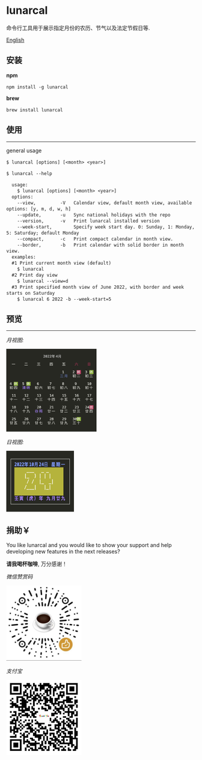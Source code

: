# lunarcal

命令行工具用于展示指定月份的农历、节气以及法定节假日等.

[English](../README.md)

## 安装

**npm**
```
npm install -g lunarcal
```

**brew**
```
brew install lunarcal
```

## 使用
---
general usage
```
$ lunarcal [options] [<month> <year>]
```


```
$ lunarcal --help
```
```
  usage:
    $ lunarcal [options] [<month> <year>]
  options:
    --view,         -V   Calendar view, default month view, available options: [y, m, d, w, h]
    --update,       -u   Sync national holidays with the repo
    --version,      -v   Print lunarcal installed version
    --week-start,        Specify week start day. 0: Sunday, 1: Monday, 5: Saturday; default Monday
    --compact,      -c   Print compact calendar in month view.
    --border,       -b   Print calendar with solid border in month view.
  examples:
  #1 Print current month view (default) 
    $ lunarcal
  #2 Print day view
    $ lunarcal --view=d
  #3 Print specified month view of June 2022, with border and week starts on Saturday
    $ lunarcal 6 2022 -b --week-start=5
```

## 预览
---
*月视图:*

<img src=../assets/images/month-view.png width=240 height=220 alt=Demo Month View />

*日视图:*

<img src=../assets/images/day-view.png width=180 height=162 alt=Demo Day View />


## 捐助￥
You like lunarcal and you would like to show your support and help developing new features in the next releases? 

**请我喝杯咖啡**, 万分感谢！

_微信赞赏码_

<img src=../assets/images/donate-wechat.jpeg width=200 height=200 alt="Donate Wechat" />

_支付宝_

<img src=../assets/images/donate-alipay.jpeg width=200 height=200 alt="Donate Alipay" />
